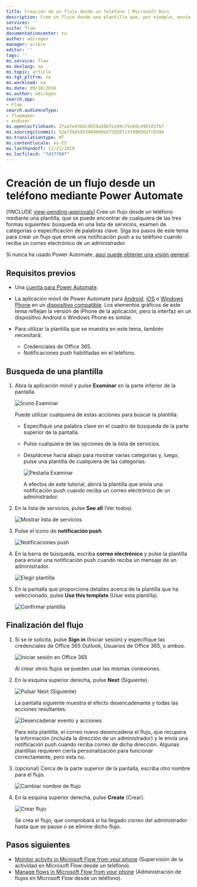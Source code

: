 ```yaml
---
title: Creación de un flujo desde un teléfono | Microsoft Docs
description: Cree un flujo desde una plantilla que, por ejemplo, envía una notificación push cuando se recibe correo desde la dirección que especifique
services: ''
suite: flow
documentationcenter: na
author: adiregev
manager: erikre
editor: ''
tags: ''
ms.service: flow
ms.devlang: na
ms.topic: article
ms.tgt_pltfrm: na
ms.workload: na
ms.date: 09/18/2016
ms.author: adiregev
search.app:
- Flow
search.audienceType:
- flowmaker
- enduser
ms.openlocfilehash: 2faafe936dc9659a50b7e249c75eb9c495101fbf
ms.sourcegitcommit: 52e739e5d53464b80e572928f131890562fc0396
ms.translationtype: HT
ms.contentlocale: es-ES
ms.lasthandoff: 11/21/2019
ms.locfileid: "74377607"
---
```

# <a name="create-a-flow-from-your-phone-by-using-power-automate"></a>Creación de un flujo desde un teléfono mediante Power Automate
[!INCLUDE [view-pending-approvals](includes/cc-rebrand.md)]
Cree un flujo desde un teléfono mediante una plantilla, que se puede encontrar de cualquiera de las tres formas siguientes: búsqueda en una lista de servicios, examen de categorías o especificación de palabras clave. Siga los pasos de este tema para crear un flujo que envíe una notificación push a su teléfono cuando reciba un correo electrónico de un administrador.

Si nunca ha usado Power Automate, [aquí puede obtener una visión general](getting-started.md).

## <a name="prerequisites"></a>Requisitos previos
* Una [cuenta para Power Automate](sign-up-sign-in.md).
* La aplicación móvil de Power Automate para [Android](https://aka.ms/flowmobiledocsandroid), [iOS](https://aka.ms/flowmobiledocsios) o [Windows Phone](https://aka.ms/flowmobilewindows) en un [dispositivo compatible](getting-started.md#use-the-mobile-app). Los elementos gráficos de este tema reflejan la versión de iPhone de la aplicación, pero la interfaz en un dispositivo Android o Windows Phone es similar.
* Para utilizar la plantilla que se muestra en este tema, también necesitará:
  
  * Credenciales de Office 365.
  * Notificaciones push habilitadas en el teléfono.

## <a name="find-a-template"></a>Busqueda de una plantilla
1. Abra la aplicación móvil y pulse **Examinar** en la parte inferior de la pantalla.
   
    ![Icono Examinar](./media/mobile-create-flow/browse-icon.png)
   
    Puede utilizar cualquiera de estas acciones para buscar la plantilla:
   
   * Especifique una palabra clave en el cuadro de búsqueda de la parte superior de la pantalla.
   * Pulse cualquiera de las opciones de la lista de servicios.
   * Desplácese hacia abajo para mostrar varias categorías y, luego, pulse una plantilla de cualquiera de las categorías.
     
       ![Pestaña Examinar](./media/mobile-create-flow/browse-tab.png)
     
     A efectos de este tutorial, abrirá la plantilla que envía una notificación push cuando reciba un correo electrónico de un administrador.
2. En la lista de servicios, pulse **See all** (Ver todos).
   
    ![Mostrar lista de servicios](./media/mobile-create-flow/list-services.png)
3. Pulse el icono de **notificación push**.
   
    ![Notificaciones push](./media/mobile-create-flow/push-notifications.png)
4. En la barra de búsqueda, escriba **correo electrónico** y pulse la plantilla para enviar una notificación push cuando reciba un mensaje de un administrador.
   
    ![Elegir plantilla](./media/mobile-create-flow/choose-template.png)
5. En la pantalla que proporciona detalles acerca de la plantilla que ha seleccionado, pulse **Use this template** (Usar esta plantilla).
   
    ![Confirmar plantilla](./media/mobile-create-flow/confirm-template.png)

## <a name="finish-the-flow"></a>Finalización del flujo
1. Si se le solicita, pulse **Sign in** (Iniciar sesión) y especifique las credenciales de Office 365 Outlook, Usuarios de Office 365, o ambos.
   
    ![Iniciar sesión en Office 365](./media/mobile-create-flow/office-signin.png)
   
    Al crear otros flujos se pueden usar las mismas conexiones.
2. En la esquina superior derecha, pulse **Next** (Siguiente).
   
    ![Pulsar Next (Siguiente)](./media/mobile-create-flow/next.png)
   
    La pantalla siguiente muestra el efecto desencadenante y todas las acciones resultantes.
   
    ![Desencadenar evento y acciones](./media/mobile-create-flow/flow-structure.png)
   
    Para esta plantilla, el correo nuevo desencadena el flujo, que recupera la información (incluida la dirección de un administrador) y le envía una notificación push cuando reciba correo de dicha dirección. Algunas plantillas requieren cierta personalización para funcionar correctamente, pero esta no.
3. (opcional) Cerca de la parte superior de la pantalla, escriba otro nombre para el flujo.
   
    ![Cambiar nombre de flujo](./media/mobile-create-flow/rename-flow.png)
4. En la esquina superior derecha, pulse **Create** (Crear).
   
    ![Crear flujo](./media/mobile-create-flow/create-flow.png)
   
    Se crea el flujo, que comprobará si ha llegado correo del administrador hasta que se pause o se elimine dicho flujo.

## <a name="next-steps"></a>Pasos siguientes
* [Monitor activity in Microsoft Flow from your phone](mobile-monitor-activity.md) (Supervisión de la actividad en Microsoft Flow desde un teléfono).
* [Manage flows in Microsoft Flow from your phone](mobile-manage-flows.md) (Administración de flujos en Microsoft Flow desde un teléfono).


